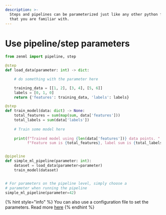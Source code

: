 ```yaml
---
description: >-
  Steps and pipelines can be parameterized just like any other python function
  that you are familiar with.
---
```


# Use pipeline/step parameters

```python
from zenml import pipeline, step

@step
def load_data(parameter: int) -> dict:

    # do something with the parameter here

    training_data = [[1, 2], [3, 4], [5, 6]]
    labels = [0, 1, 0]
    return {'features': training_data, 'labels': labels}

@step
def train_model(data: dict) -> None:
    total_features = sum(map(sum, data['features']))
    total_labels = sum(data['labels'])
    
    # Train some model here
    
    print(f"Trained model using {len(data['features'])} data points. "
          f"Feature sum is {total_features}, label sum is {total_labels}")


@pipeline  
def simple_ml_pipeline(parameter: int):
    dataset = load_data(parameter=parameter)
    train_model(dataset)


# For parameters on the pipeline level, simply choose a 
# parameter when running the pipeline
simple_ml_pipeline(parameter=42)
```

{% hint style="info" %}
You can also use a configuration file to set the parameters. Read more [here](../use-configuration-files/)
{% endhint %}

